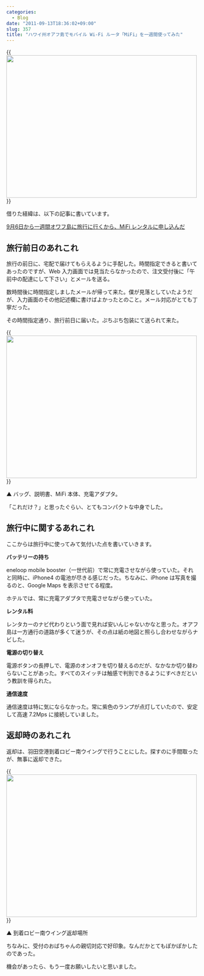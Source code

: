 ```yaml
---
categories:
  - Blog
date: "2011-09-13T18:36:02+09:00"
slug: 357
title: "ハワイ州オアフ島でモバイル Wi-Fi ルータ「MiFi」を一週間使ってみた"
---
```


{{<img alt="" src="/images/2011/09/0357_1.jpg" width="500" height="373">}}

借りた経緯は、以下の記事に書いています。

[9月6日から一週間オワフ島に旅行に行くから、MiFi レンタルに申し込んだ](http://rakuishi.com/archives/59/)

## 旅行前日のあれこれ

旅行の前日に、宅配で届けてもらえるように手配した。時間指定できると書いてあったのですが、Web 入力画面では見当たらなかったので、注文受付後に「午前中の配達にして下さい」とメールを送る。

数時間後に時間指定しましたメールが帰って来た。僕が見落としていたようだが、入力画面のその他記述欄に書けばよかったとのこと。メール対応がとても丁寧だった。

その時間指定通り、旅行前日に届いた。ぷちぷち包装にて送られて来た。

{{<img alt="" src="/images/2011/09/0357_2.jpg" width="500" height="373">}}

▲ バッグ、説明書、MiFi 本体、充電アダプタ。

「これだけ？」と思ったぐらい、とてもコンパクトな中身でした。

## 旅行中に関するあれこれ

ここからは旅行中に使ってみて気付いた点を書いていきます。

**バッテリーの持ち**

eneloop mobile booster（一世代前）で常に充電させながら使っていた。それと同時に、iPhone4 の電池が尽きる感じだった。ちなみに、iPhone は写真を撮るのと、Google Maps を表示させてる程度。

ホテルでは、常に充電アダプタで充電させながら使っていた。

**レンタル料**

レンタカーのナビ代わりという面で見れば安いんじゃないかなと思った。オアフ島は一方通行の道路が多くて迷うが、その点は紙の地図と照らし合わせながらナビした。

**電源の切り替え**

電源ボタンの長押しで、電源のオンオフを切り替えるのだが、なかなか切り替わらないことがあった。すべてのスイッチは触感で判別できるようにすべきだという教訓を得られた。

**通信速度**

通信速度は特に気にならなかった。常に紫色のランプが点灯していたので、安定して高速 7.2Mps に接続していました。

## 返却時のあれこれ

返却は、羽田空港到着ロビー南ウイングで行うことにした。探すのに手間取ったが、無事に返却できた。

{{<img alt="" src="/images/2011/09/0357_3.jpg" width="500" height="373">}}

▲ 到着ロビー南ウイング返却場所

ちなみに、受付のおばちゃんの親切対応で好印象。なんだかとてもぽかぽかしたのであった。

機会があったら、もう一度お願いしたいと思いました。

